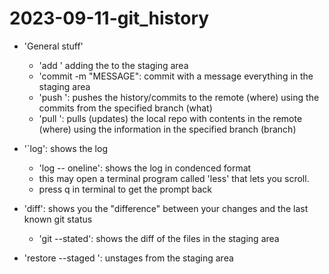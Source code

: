 # 2023-09-11-git_history
- 'General stuff'
    - 'add <FILENAMES>' adding the <FILENAMES> to the staging area
    - 'commit -m "MESSAGE": commit with a message everything in the staging area
    - 'push <WHERE> <WHAT>': pushes the history/commits to the remote (where) using the commits from the specified branch (what)
    - 'pull <WHERE> <WHAT>': pulls (updates) the local repo with contents in the remote (where) using the information in the specified branch (branch)

- '`log': shows the log
    - 'log -- oneline': shows the log in condenced format
    - this may open a terminal program called 'less' that lets you scroll.
    - press q in terminal to get the prompt back

- 'diff': shows you the "difference" between your changes and the last known git status
    - 'git --stated': shows the diff of the files in the staging area

- 'restore --staged <FILE>': unstages <FILE> from the staging area